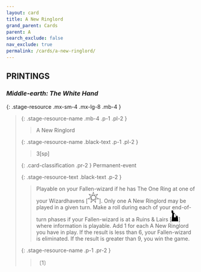 ```yaml
---
layout: card
title: A New Ringlord
grand_parent: Cards
parent: A
search_exclude: false
nav_exclude: true
permalink: /cards/a-new-ringlord/
---
```


## PRINTINGS


### _Middle-earth: The White Hand_

{: .stage-resource .mx-sm-4 .mx-lg-8 .mb-4 }
> {: .stage-resource-name .mb-4 .p-1 .pl-2 }
> > <div class="card-mp"></div>
> > <div class="card-name">A New Ringlord</div>
>
> {: .stage-resource-name .black-text .p-1 .pl-2 }
> > 3[sp]
>
> {: .card-classification .pr-2 }
> Permanent-event
>
> {: .stage-resource-text .black-text .p-2 }
> > Playable on your Fallen-wizard if he has The One Ring at one of your Wizardhavens \[![](/assets/images/free-haven.svg)]. Only one A New Ringlord may be played in a given turn. Make a roll during each of your end-of-turn phases if your Fallen-wizard is at a Ruins & Lairs \[![](/assets/images/ruinlair.svg)] where information is playable. Add 1 for each A New Ringlord you have in play. If the result is less than 6, your Fallen-wizard is eliminated. If the result is greater than 9, you win the game. 
> 
> {: .stage-resource-name .p-1 .pr-2 }
> > <div class="card-shield"></div>
> > <div class="card-corruption">〔1〕</div>
